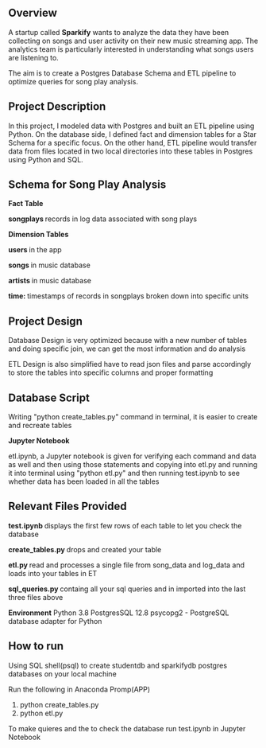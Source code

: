<h2>Overview</h2> 

A startup called <b>Sparkify</b> wants to analyze the data they have been collecting on songs and user activity on their new music streaming app. The analytics team is particularly interested in understanding what songs users are listening to.

The aim is to create a Postgres Database Schema and ETL pipeline to optimize queries for song play analysis.

<h2>Project Description </h2>

In this project, I modeled data with Postgres and built an ETL pipeline using Python. On the database side, I defined fact and dimension tables for a Star Schema for a specific focus. On the other hand, ETL pipeline would transfer data from files located in two local directories into these tables in Postgres using Python and SQL.

<h2>Schema for Song Play Analysis</h2>

<b>Fact Table</b>

<b> songplays </b> records in log data associated with song plays

<b>Dimension Tables</b>

<b> users </b> in the app

<b> songs </b> in music database

<b> artists </b> in music database

<b> time: </b> timestamps of records in songplays broken down into specific units

<h2>Project Design</h2>

Database Design is very optimized because with a new number of tables and doing specific join, we can get the most information and do analysis

ETL Design is also simplified have to read json files and parse accordingly to store the tables into specific columns and proper formatting

<h2>Database Script</h2>

Writing "python create_tables.py" command in terminal, it is easier to create and recreate tables

<b>Jupyter Notebook</b>

etl.ipynb, a Jupyter notebook is given for verifying each command and data as well and then using those statements and copying into etl.py and running it into terminal using "python etl.py" and then running test.ipynb to see whether data has been loaded in all the tables

<h2>Relevant Files Provided </h2>

<b>test.ipynb </b>displays the first few rows of each table to let you check the database

<b>create_tables.py </b>drops and created your table

<b>etl.py </b>read and processes a single file from song_data and log_data and loads into your tables in ET

<b>sql_queries.py </b>containg all your sql queries and in imported into the last three files above

<b>Environment</b>
Python 3.8
PostgresSQL 12.8
psycopg2 - PostgreSQL database adapter for Python

<h2>How to run</h2>
<p> Using SQL shell(psql) to create studentdb and sparkifydb postgres databases on your local machine</p>
<p>Run the following in Anaconda Promp(APP)</p>
 <ol>
  <li>python create_tables.py</li>
  <li>python etl.py</li>
 </ol>
<p>To make quieres and the to check the database run test.ipynb in Jupyter Notebook</p>
